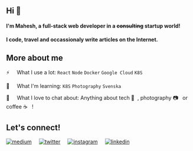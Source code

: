 ## Hi 👋

#### I'm Mahesh, a full-stack web developer in a ~~consulting~~ startup world!
#### I code, travel and occassionaly write articles on the Internet.

## More about me

⚡ &nbsp; &nbsp; What I use a lot: `React` `Node` `Docker` `Google Cloud` `K8S`

🌱 &nbsp; &nbsp; What I'm learning: `K8S` `Photography` `Svenska`

💬 &nbsp; &nbsp; What I love to chat about: Anything about tech 💾 &nbsp;, photography 📷 &nbsp; or coffee ☕ &nbsp; !

## Let's connect!

[![medium](https://img.shields.io/badge/Medium-D2D1D1?logo=medium&style=for-the-badge)](https://medium.com/@hpmahesh) &nbsp; &nbsp; [![twitter](https://img.shields.io/badge/Twitter-D1CFFF?logo=twitter&style=for-the-badge)](https://twitter.com/_hpmahesh) &nbsp; &nbsp; [![instagram](https://img.shields.io/badge/Instagram-FCB9FC?logo=instagram&style=for-the-badge)](https://instagram.com/_hpmahesh) &nbsp; &nbsp; [![linkedin](https://img.shields.io/badge/LinkedIn-8EBEFC?logo=linkedin&style=for-the-badge)](https://linkedin.com/in/mahesh-h-p)
